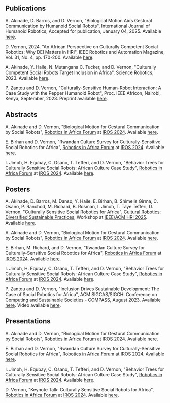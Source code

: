 ## Publications

A. Akinade, D. Barros, and D. Vernon, "Biological Motion Aids Gestural Communication by Humanoid Social Robots", International Journal of Humanoid Robotics, Accepted for publication, January 04, 2025. Available [here](https://cssr4africa.github.io/publications/2025_Akinade_Barros_Vernon.pdf).

D. Vernon, 2024. "An African Perspective on Culturally Competent Social Robotics: Why DEI Matters in HRI", IEEE Robotics and Automation Magazine, Vol. 31, No. 4, pp. 170-200. Available [here](https://cssr4africa.github.io/publications/2024_Vernon.pdf).
 
A. Akinade, Y. Haile, N. Mutangana C. Tucker, and D. Vernon, "Culturally Competent Social Robots Target Inclusion in Africa", Science Robotics, 2023.  Available [here](https://cssr4africa.github.io/publications/2023_Akinade_et_al.pdf).

P. Zantou and D. Vernon, "Culturally-Sensitive Human-Robot Interaction: A Case Study with the Pepper Humanoid Robot", Proc. IEEE Africon, Nairobi, Kenya, September, 2023. Preprint available [here](https://cssr4africa.github.io/publications/2023_Zantou_Vernon_Africon.pdf).


## Abstracts

A. Akinade and D. Vernon, "Biological Motion for Gestural Communication by Social Robots", [Robotics in Africa Forum](https://africarobotics.github.io/iros2024/) at [IROS 2024](https://iros2024-abudhabi.org/). Available [here](https://cssr4africa.github.io/abstracts/2024_Robotics_in_Africa_Forum_IROS_Akinade_Vernon_abstract.pdf).  

E. Birhan and D. Vernon, "Rwandan Culture Survey for Culturally-Sensitive Social Robotics for Africa", [Robotics in Africa Forum](https://africarobotics.github.io/iros2024/) at [IROS 2024](https://iros2024-abudhabi.org/). Available [here](https://cssr4africa.github.io/abstracts/2024_Robotics_in_Africa_Forum_IROS_Birhan_Vernon_abstract.pdf).  

I. Jimoh, H. Equbay, C. Osano, T. Tefferi, and D. Vernon, "Behavior Trees for Culturally Sensitive Social Robots: African Culture Case Study", [Robotics in Africa Forum](https://africarobotics.github.io/iros2024/) at [IROS 2024](https://iros2024-abudhabi.org/). Available [here](https://cssr4africa.github.io/abstracts/2024_Robotics_in_Africa_Forum_IROS_Jimoh_et_al_abstract.pdf).  


## Posters

A. Akinade, D. Barros, M. Danso, Y. Haile, E. Birhan, B. Shimelis Girma, C. Osano, P. Ranchod, M. Richard, B. Rosman, I. Jimoh, T. Taye Tefferi, D. Vernon, "Culturally Sensitive Social Robotics for Africa", [Cultural Robotics: Diversified Sustainable Practices](https://www.culturebots.org/), Workshop at [IEEE/ACM HRI 2025](https://humanrobotinteraction.org/2025/). Available [here](https://cssr4africa.github.io/posters/2025_Cultural_Robotics_Workshop_Akinade_et_al_poster.pdf).  

A. Akinade and D. Vernon, "Biological Motion for Gestural Communication by Social Robots", [Robotics in Africa Forum](https://africarobotics.github.io/iros2024/) at [IROS 2024](https://iros2024-abudhabi.org/). Available [here](https://cssr4africa.github.io/posters/2024_Robotics_in_Africa_Forum_IROS_Akinade_Vernon_poster.pdf).  

E. Birhan, M. Richard, and D. Vernon, "Rwandan Culture Survey for Culturally-Sensitive Social Robotics for Africa", [Robotics in Africa Forum](https://africarobotics.github.io/iros2024/) at [IROS 2024](https://iros2024-abudhabi.org/). Available [here](https://cssr4africa.github.io/posters/2024_Robotics_in_Africa_Forum_IROS_Birhan_et_al_poster.pdf).  

I. Jimoh, H. Equbay, C. Osano, T. Tefferi, and D. Vernon, "Behavior Trees for Culturally Sensitive Social Robots: African Culture Case Study", [Robotics in Africa Forum](https://africarobotics.github.io/iros2024/) at [IROS 2024](https://iros2024-abudhabi.org/). Available [here](https://cssr4africa.github.io/posters/2024_Robotics_in_Africa_Forum_IROS_Jimoh_et_al_poster.pdf).  

P. Zantou and D. Vernon, "Inclusion Drives Sustainable Development: The Case of Social Robotics for Africa", ACM SIGCAS/SIGCHI Conference on Computing and Sustainable Societies - COMPASS, August 2023. Available [here](https://cssr4africa.github.io/posters/2023_Zantou_Vernon_COMPASS.pdf). Video available [here](https://cssr4africa.github.io/videos/COMPASS_2023.mp4).


## Presentations

A. Akinade and D. Vernon, "Biological Motion for Gestural Communication by Social Robots", [Robotics in Africa Forum](https://africarobotics.github.io/iros2024/) at [IROS 2024](https://iros2024-abudhabi.org/). Available [here](https://cssr4africa.github.io/presentations/2024_Robotics_in_Africa_Forum_IROS_Akinade_Vernon_lightning_presentation.pdf).  

E. Birhan and D. Vernon, "Rwandan Culture Survey for Culturally-Sensitive Social Robotics for Africa", [Robotics in Africa Forum](https://africarobotics.github.io/iros2024/) at [IROS 2024](https://iros2024-abudhabi.org/). Available [here](https://cssr4africa.github.io/presentations/2024_Robotics_in_Africa_Forum_IROS_Birhan_Vernon_lightning_presentation.pdf).  

I. Jimoh, H. Equbay, C. Osano, T. Tefferi, and D. Vernon, "Behavior Trees for Culturally Sensitive Social Robots: African Culture Case Study", [Robotics in Africa Forum](https://africarobotics.github.io/iros2024/) at [IROS 2024](https://iros2024-abudhabi.org/). Available [here](https://cssr4africa.github.io/presentations/2024_Robotics_in_Africa_Forum_IROS_Jimoh_et_al_lightning_presentation.pdf).  

D. Vernon, "Keynote Talk: Culturally Sensitive Social Robots for Africa", [Robotics in Africa Forum](https://africarobotics.github.io/iros2024/) at [IROS 2024](https://iros2024-abudhabi.org/). Available [here](https://cssr4africa.github.io/presentations/2024_Robotics_in_Africa_Forum_IROS_Vernon_keynote_presentation.pdf).  

